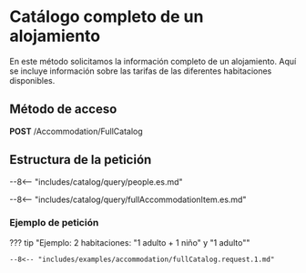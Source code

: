 # Catálogo completo de un alojamiento

En este método solicitamos la información completo de un alojamiento. Aquí se incluye información sobre las tarifas de las diferentes habitaciones disponibles.

## Método de acceso

**POST** /Accommodation/FullCatalog

## Estructura de la petición

--8<-- "includes/catalog/query/people.es.md"

--8<-- "includes/catalog/query/fullAccommodationItem.es.md"

### Ejemplo de petición

??? tip "Ejemplo: 2 habitaciones: "1 adulto + 1 niño" y "1 adulto""

    --8<-- "includes/examples/accommodation/fullCatalog.request.1.md"
